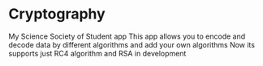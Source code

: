 # Cryptography
My Science Society of Student app 
This app allows you to encode and decode data by different algorithms and add your own algorithms
Now its supports just RC4 algorithm and RSA in development
